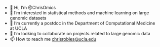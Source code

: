 - 👋 Hi, I’m @ChrisOmics
- 👀 I’m interested in statistical methods and machine learning on large genomic datasets
- 🌱 I’m currently a postdoc in the Department of Computational Medicine at UCLA
- 💞️ I’m looking to collaborate on projects related to large genomic data
- 📫 How to reach me chrisrobles@ucla.edu

<!---
ChrisOmics/ChrisOmics is a ✨ special ✨ repository because its `README.md` (this file) appears on your GitHub profile.
You can click the Preview link to take a look at your changes.
--->
